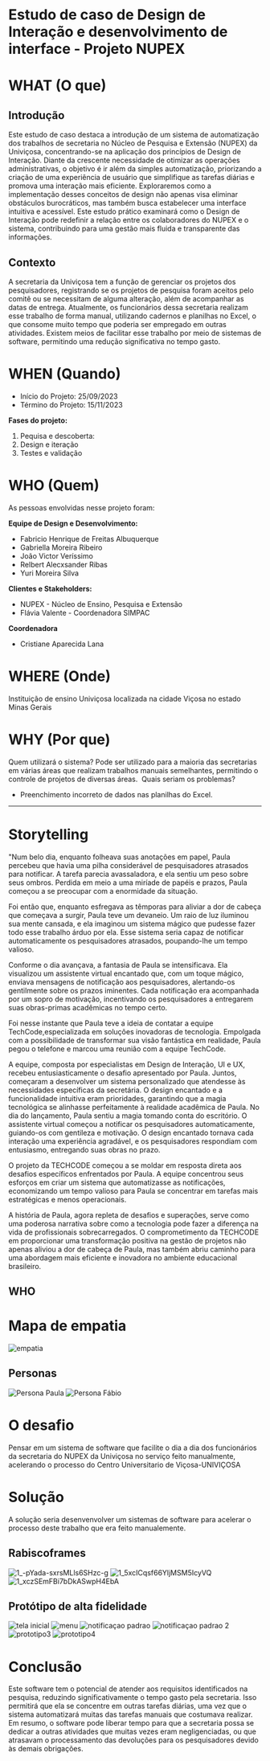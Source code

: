 # Estudo de caso de Design de Interação e desenvolvimento de interface - Projeto NUPEX
# WHAT (O que)
## Introdução
Este estudo de caso destaca a introdução de um sistema de automatização dos trabalhos de secretaria no Núcleo de Pesquisa e Extensão (NUPEX) da Univiçosa, concentrando-se na aplicação dos princípios de Design de Interação. Diante da crescente necessidade de otimizar as operações administrativas, o objetivo é ir além da simples automatização, priorizando a criação de uma experiência de usuário que simplifique as tarefas diárias e promova uma interação mais eficiente.
Exploraremos como a implementação desses conceitos de design não apenas visa eliminar obstáculos burocráticos, mas também busca estabelecer uma interface intuitiva e acessível. Este estudo prático examinará como o Design de Interação pode redefinir a relação entre os colaboradores do NUPEX e o sistema, contribuindo para uma gestão mais fluida e transparente das informações.
## Contexto
A secretaria da Univiçosa tem a função de gerenciar os projetos dos pesquisadores, registrando se os projetos de pesquisa foram aceitos pelo comitê ou se necessitam de alguma alteração, além de acompanhar as datas de entrega. Atualmente, os funcionários dessa secretaria realizam esse trabalho de forma manual, utilizando cadernos e planilhas no Excel, o que consome muito tempo que poderia ser empregado em outras atividades.
Existem meios de facilitar esse trabalho por meio de sistemas de software, permitindo uma redução significativa no tempo gasto.
# WHEN (Quando)
* Início do Projeto:  25/09/2023
* Término do Projeto: 15/11/2023

**Fases do projeto:**
1. Pequisa e descoberta:
2. Design e iteração
3. Testes e validação
   
# WHO (Quem)
As pessoas envolvidas nesse projeto foram:

**Equipe de Design e Desenvolvimento:**
  * Fabricio Henrique de Freitas Albuquerque
  * Gabriella Moreira Ribeiro
  * João Victor Veríssimo
  * Relbert Alecxsander Ribas
  * Yuri Moreira Silva

**Clientes e Stakeholders:**
  * NUPEX - Núcleo de Ensino, Pesquisa e Extensão
  * Flávia Valente - Coordenadora SIMPAC

**Coordenadora**
  * Cristiane Aparecida Lana
# WHERE (Onde)
Instituição de ensino Univiçosa localizada na cidade Viçosa no estado Minas Gerais

# WHY (Por que)

Quem utilizará o sistema?
Pode ser utilizado para a maioria das secretarias em várias áreas que realizam trabalhos manuais semelhantes, permitindo o controle de projetos de diversas áreas. 
Quais seriam os problemas?
* Preenchimento incorreto de dados nas planilhas do Excel.
---
# Storytelling
"Num belo dia, enquanto folheava suas anotações em papel, Paula percebeu que havia uma pilha considerável de pesquisadores atrasados para notificar. A tarefa parecia avassaladora, e ela sentiu um peso sobre seus ombros. Perdida em meio a uma miríade de papéis e prazos, Paula começou a se preocupar com a enormidade da situação.

Foi então que, enquanto esfregava as têmporas para aliviar a dor de cabeça que começava a surgir, Paula teve um devaneio. Um raio de luz iluminou sua mente cansada, e ela imaginou um sistema mágico que pudesse fazer todo esse trabalho árduo por ela. Esse sistema seria capaz de notificar automaticamente os pesquisadores atrasados, poupando-lhe um tempo valioso.

Conforme o dia avançava, a fantasia de Paula se intensificava. Ela visualizou um assistente virtual encantado que, com um toque mágico, enviava mensagens de notificação aos pesquisadores, alertando-os gentilmente sobre os prazos iminentes. Cada notificação era acompanhada por um sopro de motivação, incentivando os pesquisadores a entregarem suas obras-primas acadêmicas no tempo certo.

Foi nesse instante que Paula teve a ideia de contatar a equipe TechCode,especializada em soluções inovadoras de tecnologia. Empolgada com a possibilidade de transformar sua visão fantástica em realidade, Paula pegou o telefone e marcou uma reunião com a equipe TechCode.

A equipe, composta por especialistas em Design de Interação, UI e UX, recebeu entusiasticamente o desafio apresentado por Paula. Juntos, começaram a desenvolver um sistema personalizado que atendesse às necessidades específicas da secretária. O design encantado e a funcionalidade intuitiva eram prioridades, garantindo que a magia tecnológica se alinhasse perfeitamente à realidade acadêmica de Paula. No dia do lançamento, Paula sentiu a magia tomando conta do escritório. O assistente virtual começou a notificar os pesquisadores automaticamente, guiando-os com gentileza e motivação. O design encantado tornava cada interação uma experiência agradável, e os pesquisadores respondiam com entusiasmo, entregando suas obras no prazo.

O projeto da TECHCODE começou a se moldar em resposta direta aos desafios específicos enfrentados por Paula. A equipe concentrou seus esforços em criar um sistema que automatizasse as notificações, economizando um tempo valioso para Paula se concentrar em tarefas mais estratégicas e menos operacionais.

A história de Paula, agora repleta de desafios e superações, serve como uma poderosa narrativa sobre como a tecnologia pode fazer a diferença na vida de profissionais sobrecarregados. O comprometimento da TECHCODE em proporcionar uma transformação positiva na gestão de projetos não apenas aliviou a dor de cabeça de Paula, mas também abriu caminho para uma abordagem mais eficiente e inovadora no ambiente educacional brasileiro.
## WHO

# Mapa de empatia
![empatia](https://github.com/fabriciohfa/Projeto-Nupex/assets/131566467/93b0b085-f1e9-435b-aff0-4ed180c2a836)

## Personas
![Persona Paula](Frame1.png)
![Persona Fábio](Frame2.png)

# O desafio
Pensar em um sistema de software que facilite o dia a dia dos funcionários da secretaria do NUPEX da Univiçosa no serviço feito manualmente, acelerando o processo do Centro Universitario de Viçosa-UNIVIÇOSA
# Solução
A solução seria desenvenvolver um sistemas de software para acelerar o processo deste trabalho que era feito manualemente.
## Rabiscoframes
![1_-pYada-sxrsMLls6SHzc-g](https://github.com/fabriciohfa/Projeto-Nupex/assets/131566467/e3e1d901-a198-4d81-b674-b2916385877a)
![1_5xcICqsf66YljMSM5IcyVQ](https://github.com/fabriciohfa/Projeto-Nupex/assets/131566467/024d3723-babf-4063-87bc-b594067d5f1c)
![1_xczSEmFBi7bDkASwpH4EbA](https://github.com/fabriciohfa/Projeto-Nupex/assets/131566467/6fd60ee3-0399-4616-a670-7fbdcedc1e37)

## Protótipo de alta fidelidade
![tela inicial](https://github.com/fabriciohfa/Projeto-Nupex/assets/131566467/16eb6f7b-43c7-4b93-be6e-727baa7004cc)
![menu](https://github.com/fabriciohfa/Projeto-Nupex/assets/131566467/ea3edd5b-a610-4e0c-bc7d-792eb0af2ed1)
![notificaçao padrao](https://github.com/fabriciohfa/Projeto-Nupex/assets/131566467/3ebd2f8a-3920-442a-9698-7ca0704e6286)
![notificaçao padrao 2](https://github.com/fabriciohfa/Projeto-Nupex/assets/131566467/75214bb7-9f64-434a-a108-669d9832b758)
![prototipo3](https://github.com/fabriciohfa/Projeto-Nupex/assets/131566467/614e2627-9de1-4feb-aaf1-b683e7a32aad)
![prototipo4](https://github.com/fabriciohfa/Projeto-Nupex/assets/131566467/bebee227-d04c-47f4-867c-106e6dae6ce8)


# Conclusão

Este software tem o potencial de atender aos requisitos identificados na pesquisa, reduzindo significativamente o tempo gasto pela secretaria. Isso permitirá que ela se concentre em outras tarefas diárias, uma vez que o sistema automatizará muitas das tarefas manuais que costumava realizar. Em resumo, o software pode liberar tempo para que a secretaria possa se dedicar a outras atividades que muitas vezes eram negligenciadas, ou que atrasavam o processamento das devoluções para os pesquisadores devido às demais obrigações.

